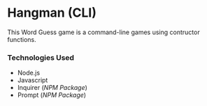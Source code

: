 # Hangman (CLI)
This Word Guess game is a command-line games using contructor functions.

### Technologies Used

- Node.js
- Javascript
- Inquirer (*NPM Package*)
- Prompt (*NPM Package*)